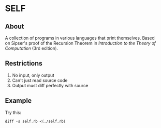 # SELF

## About

A collection of programs in various languages that print themselves.
Based on Sipser's proof of the Recursion Theorem in _Introduction to the
Theory of Computation_ (3rd edition).

## Restrictions

1. No input, only output
2. Can't just read source code
3. Output must diff perfectly with source

## Example

Try this:

    diff -s self.rb <(./self.rb)

